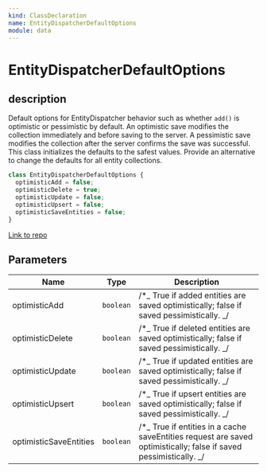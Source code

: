 ```yaml
---
kind: ClassDeclaration
name: EntityDispatcherDefaultOptions
module: data
---
```


# EntityDispatcherDefaultOptions

## description

Default options for EntityDispatcher behavior
such as whether `add()` is optimistic or pessimistic by default.
An optimistic save modifies the collection immediately and before saving to the server.
A pessimistic save modifies the collection after the server confirms the save was successful.
This class initializes the defaults to the safest values.
Provide an alternative to change the defaults for all entity collections.

```ts
class EntityDispatcherDefaultOptions {
  optimisticAdd = false;
  optimisticDelete = true;
  optimisticUpdate = false;
  optimisticUpsert = false;
  optimisticSaveEntities = false;
}
```

[Link to repo](https://github.com/ngrx/platform/blob/master/modules/data/src/dispatchers/entity-dispatcher-default-options.ts#L10-L22)

## Parameters

| Name                   | Type      | Description                                                                                                        |
| ---------------------- | --------- | ------------------------------------------------------------------------------------------------------------------ |
| optimisticAdd          | `boolean` | /\*_ True if added entities are saved optimistically; false if saved pessimistically. _/                           |
| optimisticDelete       | `boolean` | /\*_ True if deleted entities are saved optimistically; false if saved pessimistically. _/                         |
| optimisticUpdate       | `boolean` | /\*_ True if updated entities are saved optimistically; false if saved pessimistically. _/                         |
| optimisticUpsert       | `boolean` | /\*_ True if upsert entities are saved optimistically; false if saved pessimistically. _/                          |
| optimisticSaveEntities | `boolean` | /\*_ True if entities in a cache saveEntities request are saved optimistically; false if saved pessimistically. _/ |
